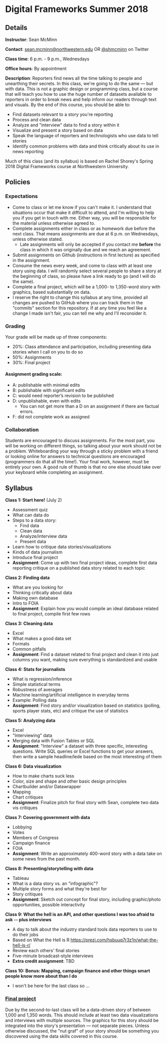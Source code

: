 # Digital Frameworks Summer 2018

## Details

**Instructor**: Sean McMinn

**Contact**: sean.mcminn@northwestern.edu OR [@shmcminn](http://www.twitter.com/shmcminn) on Twitter

**Class time**: 6 p.m. - 9 p.m., Wednesdays

**Office hours**: By appointment

**Description**: Reporters find news all the time talking to people and unearthing their secrets. In this class, we're going to do the same — but with data. This is not a graphic design or programming class, but a course that will teach you how to use the huge number of datasets available to reporters in order to break news and help inform our readers through text and visuals. By the end of this course, you should be able to:

* Find datasets relevant to a story you're reporting
* Process and clean data
* Analyze and "interview" data to find a story within it
* Visualize and present a story based on data
* Speak the language of reporters and technologists who use data to tell stories
* Identify common problems with data and think critically about its use in news reporting

Much of this class (and its syllabus) is based on Rachel Shorey's Spring 2018 Digital Frameworks course at Northwestern University.


## Policies

### Expectations

* Come to class or let me know if you can't make it. I understand that situations occur that make it difficult to attend, and I'm willing to help you if you get in touch with me. Either way, you will be responsible for the material unless otherwise agreed to.
* Complete assignments either in class or as homework due before the next class. That means assignments are due at 6 p.m. on Wednesdays, unless otherwise stated.
   * Late assignments will only be accepted if you contact me **before** the class in which it was originally due and we reach an agreement. 
* Submit assignments on Github (instructions in first lecture) as specified in the assignment.
* Consume the news every week, and come to class with at least one story using data. I will randomly select several people to share a story at the beginning of class, so please have a link ready to go (and I will do the same). 
* Complete a final project, which will be a 1,000- to 1,350-word story with graphics, based substantially on data. 
* I reserve the right to change this syllabus at any time, provided all changes are pushed to GitHub where you can track them in the "commits" section for this repository. If at any time you feel like a change I made isn't fair, you can tell me why and I'll reconsider it.


### Grading

Your grade will be made up of three components:

* 20%: Class attendance and participation, including presenting data stories when I call on you to do so
* 50%: Assignments
* 30%: Final project

#### Assignment grading scale:
* A: publishable with minimal edits
* B: publishable with significant edits
* C: would need reporter’s revision to be published
* D: unpublishable, even with edits 
   * You can not get more than a D on an assignment if there are factual errors.
* F: did not complete work as assigned



### Collaboration

Students are encouraged to discuss assignments. For the most part, you will be working on different things, so talking about your work should not be a problem. Whiteboarding your way through a sticky problem with a friend or looking online for answers to technical questions are encouraged (programmers do that all the time!). Your final work, however, must be entirely your own. A good rule of thumb is that no one else should take over your keyboard while completing an assignment.

## Syllabus

**Class 1: Start here!** (July 2)
* Assessment quiz
* What can data do
* Steps to a data story:
   * Find data
   * Clean data
   * Analyze/interview data
   * Present data
* Learn how to critique data stories/visualizations
* Kinds of data journalism
* Introduce final project
* **Assignment**: Come up with two final project ideas, complete first data reporting critique on a published data story related to each topic

**Class 2: Finding data**
* What are you looking for
* Thinking critically about data
* Making own database
* Intro to FOIA
* **Assignment**: Explain how you would compile an ideal database related to final project, compile first few rows

**Class 3: Cleaning data**
* Excel
* What makes a good data set
* Formats
* Common pitfalls
* **Assignment**: Find a dataset related to final project and clean it into just columns you want, making sure everything is standardized and usable

**Class 4: Stats for journalists**
* What is regression/inference
* Simple statistical terms
* Robustness of averages
* Machine learning/artificial intelligence in everyday terms
* Example: Polling data
* **Assignment**: Find story and/or visualization based on statistics (polling, sports player stats, etc) and critique the use of statistics

**Class 5: Analyzing data** 
* Excel
* "Interviewing" data
* Merging data with Fusion Tables or SQL
* **Assignment**: "Interview" a dataset with three specific, interesting questions. Write SQL queries or Excel functions to get your answers, then write a sample headline/lede based on the most interesting of them

**Class 6: Data visualization**
* How to make charts suck less
* Color, size and shape and other basic design principles
* Chartbuilder and/or Datawrapper
* Mapping
* Chart critiques
* **Assignment**: Finalize pitch for final story with Sean, complete two data vis critiques

**Class 7: Covering government with data**
* Lobbying
* Votes
* Members of Congress
* Campaign finance
* FOIA
* **Assignment**: Write an approximately 400-word story with a data take on some news from the past month. 

**Class 8: Presenting/storytelling with data**
* Tableau
* What is a data story vs. an "infographic"?
* Multiple story forms and what they're best for
* Story critiques
* **Assignment**: Sketch out concept for final story, including graphic/photo opportunities, possible interactivity

**Class 9: What the hell is an API, and other questions I was too afraid to ask -- plus interviews** 
* A day to talk about the industry standard tools data reporters to use to do their jobs
* Based on What the Hell is R https://prezi.com/hsbuuq7r3z1n/what-the-hell-is-r/
* Review each others' final stories
* Five-minute broadcast-style interviews
* **Extra credit assignment**: TBD

**Class 10: Bonus: Mapping, campaign finance and other things smart people know more about than I do**
* I won't be here for the last class so ...  

### [Final project](finalproject.md)

Due by the second-to-last class will be a data-driven story of between 1,000 and 1,350 words. This should include at least two data visualizations and interviews with multiple sources. The graphics for this story should be integrated into the story's presentation — not separate pieces. Unless otherwise discussed, the "nut graf" of your story should be something you discovered using the data skills covered in this course. 